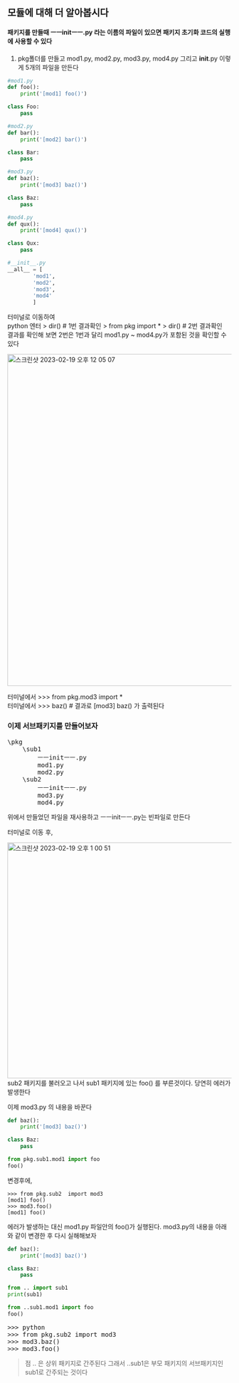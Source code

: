
## 모듈에 대해 더 알아봅시다
#### 패키지를 만들때 ㅡㅡinitㅡㅡ.py 라는 이름의 파일이 있으면 패키지 초기화 코드의 실행에 사용할 수 있다



1. pkg폴더를 만들고 mod1.py, mod2.py, mod3.py, mod4.py 그리고 __init__.py 이렇게 5개의 파일을 만든다
```python
#mod1.py
def foo():
    print('[mod1] foo()')

class Foo:
    pass
```
```python
#mod2.py
def bar():
    print('[mod2] bar()')

class Bar:
    pass
```
```python
#mod3.py
def baz():
    print('[mod3] baz()')

class Baz:
    pass
```
```python
#mod4.py
def qux():
    print('[mod4] qux()')

class Qux:
    pass
```
```python
#__init__.py
__all__ = [
        'mod1',
        'mod2',
        'mod3',
        'mod4'
        ]

```

터미널로 이동하여  
python 엔터  > dir() # 1번 결과확인  > from pkg import *  >  dir() # 2번 결과확인   
결과를 확인해 보면 2번은 1번과 달리 mod1.py ~ mod4.py가 포함된 것을 확인할 수 있다    

<img width="746" alt="스크린샷 2023-02-19 오후 12 05 07" src="https://user-images.githubusercontent.com/48478079/219910345-887c6de2-5dd3-4528-a595-6824de5b97e4.png">    
 
터미널에서 >>> from pkg.mod3 import *   
터미널에서 >>> baz()   # 결과로 [mod3] baz() 가 출력된다


### 이제 서브패키지를 만들어보자
<pre>
\pkg
    \sub1  
        ㅡㅡinitㅡㅡ.py  
        mod1.py  
        mod2.py  
    \sub2    
        ㅡㅡinitㅡㅡ.py  
        mod3.py  
        mod4.py  
</pre>   

위에서 만들었던 파일을 재사용하고 ㅡㅡinitㅡㅡ.py는 빈파일로 만든다   

터미널로 이동 후,  

<img width="530" alt="스크린샷 2023-02-19 오후 1 00 51" src="https://user-images.githubusercontent.com/48478079/219921434-b9e5dc93-bcbc-4da1-8c52-1b69302344f1.png">   
sub2 패키지를 불러오고 나서 sub1 패키지에 있는 foo() 를 부른것이다. 당연히 에러가 발생한다   

이제 mod3.py 의 내용을 바꾼다
```python
def baz():
    print('[mod3] baz()')

class Baz:
    pass

from pkg.sub1.mod1 import foo
foo()
```   
변경후에, 
```
>>> from pkg.sub2  import mod3
[mod1] foo()
>>> mod3.foo()
[mod1] foo()
```

에러가 발생하는 대신  mod1.py 파일안의  foo()가 실행된다. mod3.py의 내용을 아래와 같이 변경한 후 다시 실해해보자

```python
def baz():
    print('[mod3] baz()')

class Baz:
    pass

from .. import sub1
print(sub1)

from ..sub1.mod1 import foo
foo()

```
<pre>
>>> python
>>> from pkg.sub2 import mod3
>>> mod3.baz()
>>> mod3.foo()
</pre>
> 점 .. 은 상위 패키지로 간주된다 그래서 ..sub1은 부모 패키지의 서브패키지인 sub1로 간주되는 것이다 


